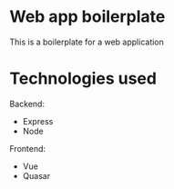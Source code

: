# Web app boilerplate
This is a boilerplate for a web application

# Technologies used
Backend:
 - Express
 - Node

Frontend:
 - Vue
 - Quasar


